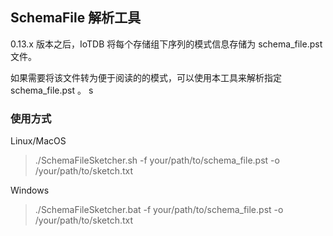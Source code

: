 <!--

    Licensed to the Apache Software Foundation (ASF) under one
    or more contributor license agreements.  See the NOTICE file
    distributed with this work for additional information
    regarding copyright ownership.  The ASF licenses this file
    to you under the Apache License, Version 2.0 (the
    "License"); you may not use this file except in compliance
    with the License.  You may obtain a copy of the License at

        http://www.apache.org/licenses/LICENSE-2.0

    Unless required by applicable law or agreed to in writing,
    software distributed under the License is distributed on an
    "AS IS" BASIS, WITHOUT WARRANTIES OR CONDITIONS OF ANY
    KIND, either express or implied.  See the License for the
    specific language governing permissions and limitations
    under the License.

-->

## SchemaFile 解析工具

0.13.x 版本之后，IoTDB 将每个存储组下序列的模式信息存储为 schema_file.pst 文件。

如果需要将该文件转为便于阅读的的模式，可以使用本工具来解析指定 schema_file.pst 。
s
### 使用方式

Linux/MacOS
> ./SchemaFileSketcher.sh -f your/path/to/schema_file.pst -o /your/path/to/sketch.txt

Windows

> ./SchemaFileSketcher.bat -f your/path/to/schema_file.pst -o /your/path/to/sketch.txt
